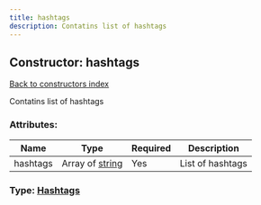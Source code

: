```yaml
---
title: hashtags
description: Contatins list of hashtags
---
```

## Constructor: hashtags  
[Back to constructors index](index.md)



Contatins list of hashtags

### Attributes:

| Name     |    Type       | Required | Description |
|----------|---------------|----------|-------------|
|hashtags|Array of [string](../types/string.md) | Yes|List of hashtags|



### Type: [Hashtags](../types/Hashtags.md)


